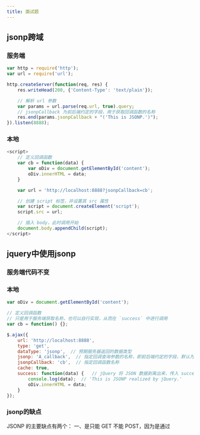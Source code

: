 ```yaml
---
title: 面试题
---
```

## jsonp跨域
### 服务端
``` js
var http = require('http');
var url = require('url');

http.createServer(function(req, res) {
    res.writeHead(200, {'Content-Type': 'text/plain'});

    // 解析 url 参数
    var params = url.parse(req.url, true).query;
    // jsonpCallback 为前后端约定的字段，用于获取回调函数的名称
    res.end(params.jsonpCallback + "('This is JSONP.')");
}).listen(8888);
```

### 本地
```js
<script>
    // 定义回调函数
    var cb = function(data) {
        var oDiv = document.getElementById('content');
        oDiv.innerHTML = data;
    }

    var url = 'http://localhost:8888?jsonpCallback=cb';

    // 创建 script 标签，并设置其 src 属性
    var script = document.createElement('script');
    script.src = url;

    // 插入 body，此时调用开始
    document.body.appendChild(script);
</script>
```

## jquery中使用jsonp
### 服务端代码不变

### 本地
``` js
var oDiv = document.getElementById('content');

// 定义回调函数
// 只是用于服务端获取名称，也可以自行实现，从而在 `success` 中进行调用
var cb = function() {};

$.ajax({
    url: 'http://localhost:8888',
    type: 'get',
    dataType: 'jsonp',  // 预期服务器返回的数据类型
    jsonp: 'A_callback',  // 指定回调查询参数的名称，即前后端约定的字段，默认为“callback"
    jsonpCallback: 'cb',  // 指定回调函数名称
    cache: true,
    success: function(data) {   // jQuery 将 JSON 数据剥离出来，传入 success 和 error
        console.log(data);  // 'This is JSONP realized by jQuery.'
        oDiv.innerHTML = data;
    }
});
```
### jsonp的缺点
JSONP 的主要缺点有两个：
一、是只能 GET 不能 POST，因为是通过<script>引用的资源，参数全都显式的放在URL里，和 AJAX 没有半毛钱关系。
二、是存在安全隐患，动态插入<script>标签其实就是一种脚本注入，XSS

### HTTP TCP/IP协议
TCP/IP分为四层：链路层，网络层，传输层，应用层
1.链路层：用于处理链接网络的硬件部分。包括控制操作系统，硬件的沈北驱动网卡，及光纤等物理可见部分，硬件上的范畴均在链路层的作用范围之内；
2.网络层：用来处理网络上流动的数据包，数据包是网络传输最小的数据单位。该层规定了通过怎样的路径到达对方的计算机，并把数据包传送给对方。
在与对方计算机进行传输时，网络层所起的作用就是在众多的选项内选择一条传输路线
3.传输层：TCP（传输控制协议） UDP（用户数据包协议）
4.应用层：FTP（文件传输协议） DNS（域名系统HTTP协议）


#### 从服务端到客户端
应用层 -> 传输层（添加TCP头部）-> 网络层 （添加IP头部）-> 链路层（添加以太网头部）

#### 客户端收到之后则一层一层删掉头部

#### IP协议的作用是在茫茫的网海中找到对方
#### TCP协议就是安全的把数据给对方，就是三次握手就是在这个协议内
#### DNS协议就如同人的记忆，当你访问过一个网站的时候，它就会把对方的IP地址记住，下次访问的时候就不用去外网服务器查找对方的IP地址了


### 对原型链的理解
每创建一个函数都会有一个prototype属性，这个属性是一个指针，指向一个对象（通过该构造函数创建实例对象的原型对象）。原型对象是包含特定类型的所有实例共享的属性和方法。原型对象的好处是，可以让所有实例对象共享它所包含的属性和方法。
使用：利用原型让一个引用类型继承另一个引用类型的属性和方法。
每个构造函数都有一个原型对象，原型对象都包含一个指向构造函数想指针(constructor)，而实例对象都包含一个指向原型对象的内部指针(__proto__)。
```js
function animals(){}
// animals.prototype.constructor  指向函数本身
var a1 = new animals();
a1.__proto__ === animals.prototype;  // true
```

### 快速排序
```js
function sortA(arr){
    // 如果只有一位，就没有必要比较
    if(arr.length<=1){
        return arr;
    }
    // 获取中间值的索引
    var len = Math.floor(arr.length/2);
    // 截取中间值
    var cur = arr.splice(len,1);
    // 小于中间值放这里面
    var left = [];
    // 大于的放着里面
    var right = [];
    for(var i=0;i<arr.length;i++){
        // 判断是否大于
        if(cur>arr[i]){
            left.push(arr[i]);
        }else{
            right.push(arr[i]);
        }
    }
    // 通过递归，上一轮比较好的数组合并，并且再次进行比较。
    return sortA(left).concat(cur,sortA(right));
}
```
